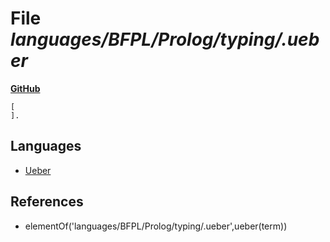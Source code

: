 # File _languages/BFPL/Prolog/typing/.ueber_
**[GitHub](https://github.com/softlang/yas/blob/master/languages/BFPL/Prolog/typing/.ueber)**
```
[
].

```

## Languages
* [Ueber](../languages/Ueber.md)

## References
* elementOf('languages/BFPL/Prolog/typing/.ueber',ueber(term))
